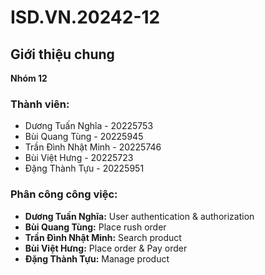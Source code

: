 # ISD.VN.20242-12

## Giới thiệu chung
**Nhóm 12**

### Thành viên:
- Dương Tuấn Nghĩa - 20225753  
- Bùi Quang Tùng - 20225945  
- Trần Đình Nhật Minh - 20225746  
- Bùi Việt Hưng - 20225723  
- Đặng Thành Tựu - 20225951  

### Phân công công việc:
- **Dương Tuấn Nghĩa:** User authentication & authorization  
- **Bùi Quang Tùng:** Place rush order  
- **Trần Đình Nhật Minh:** Search product  
- **Bùi Việt Hưng:** Place order & Pay order  
- **Đặng Thành Tựu:** Manage product  

